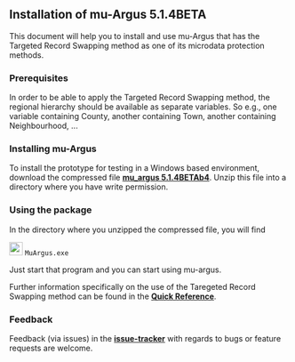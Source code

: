 ## Installation of mu-Argus 5.1.4BETA

This document will help you to install and use mu-Argus that has the Targeted Record Swapping method as one of its microdata protection methods.

### Prerequisites
In order to be able to apply the Targeted Record Swapping method, the regional hierarchy should be available as separate variables. So e.g., one variable containing County, another containing Town, another containing Neighbourhood, ...

### Installing mu-Argus
To install the prototype for testing in a Windows based environment, download the compressed file [**mu_argus 5.1.4BETAb4**](https://github.com/sdcTools/muargus/releases/download/5.1.4BETAb4/MuArgus5.1.4BETAb4.zip). Unzip this file into a directory where you have write permission. 

### Using the package
In the directory where you unzipped the compressed file, you will find 

<img src="https://github.com/sdcTools/muargus/blob/master/src/muargus/resources/icons/mu32.png" height="24"> `MuArgus.exe` 

Just start that program and you can start using mu-argus.

Further information specifically on the use of the Taregeted Record Swapping method can be found in the [**Quick Reference**](https://github.com/sdcTools/muargus/releases/download/5.1.4BETA/QuickReferenceTRS5.1.4.pdf).

### Feedback
Feedback (via issues) in the [**issue-tracker**](https://github.com/sdcTools/UserSupport/issues) with regards to bugs or feature requests are welcome.
